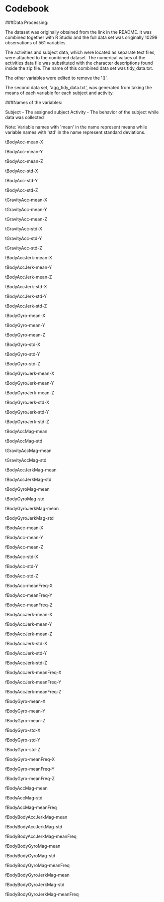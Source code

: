 Codebook
========================================================

###Data Processing:

The dataset was originally obtained from the link in the README. It was combined together with R Studio and the full data set was originally 10299 observations of 561 variables. 

The activities and subject data, which were located as separate text files, were attached to the combined dataset. The numerical values of the activities data file was substituted with the character descriptions found inside the zip file. The name of this combined data set was tidy_data.txt.

The other variables were edited to remove the '()'.

The second data set, 'agg_tidy_data.txt', was generated from taking the means of each variable for each subject and activity.


###Names of the variables:

Subject - The assigned subject
Activity - The behavior of the subject while data was collected

Note: Variable names with 'mean' in the name represent means while variable names with 'std' in the name represent standard deviations.

tBodyAcc-mean-X

tBodyAcc-mean-Y

tBodyAcc-mean-Z

tBodyAcc-std-X

tBodyAcc-std-Y

tBodyAcc-std-Z

tGravityAcc-mean-X

tGravityAcc-mean-Y

tGravityAcc-mean-Z

tGravityAcc-std-X

tGravityAcc-std-Y

tGravityAcc-std-Z

tBodyAccJerk-mean-X

tBodyAccJerk-mean-Y

tBodyAccJerk-mean-Z

tBodyAccJerk-std-X

tBodyAccJerk-std-Y

tBodyAccJerk-std-Z

tBodyGyro-mean-X

tBodyGyro-mean-Y

tBodyGyro-mean-Z

tBodyGyro-std-X

tBodyGyro-std-Y

tBodyGyro-std-Z

tBodyGyroJerk-mean-X

tBodyGyroJerk-mean-Y

tBodyGyroJerk-mean-Z

tBodyGyroJerk-std-X

tBodyGyroJerk-std-Y

tBodyGyroJerk-std-Z

tBodyAccMag-mean

tBodyAccMag-std

tGravityAccMag-mean

tGravityAccMag-std

tBodyAccJerkMag-mean

tBodyAccJerkMag-std

tBodyGyroMag-mean

tBodyGyroMag-std

tBodyGyroJerkMag-mean

tBodyGyroJerkMag-std

fBodyAcc-mean-X

fBodyAcc-mean-Y

fBodyAcc-mean-Z

fBodyAcc-std-X

fBodyAcc-std-Y

fBodyAcc-std-Z

fBodyAcc-meanFreq-X

fBodyAcc-meanFreq-Y

fBodyAcc-meanFreq-Z

fBodyAccJerk-mean-X

fBodyAccJerk-mean-Y

fBodyAccJerk-mean-Z

fBodyAccJerk-std-X

fBodyAccJerk-std-Y

fBodyAccJerk-std-Z

fBodyAccJerk-meanFreq-X

fBodyAccJerk-meanFreq-Y

fBodyAccJerk-meanFreq-Z

fBodyGyro-mean-X

fBodyGyro-mean-Y

fBodyGyro-mean-Z

fBodyGyro-std-X

fBodyGyro-std-Y

fBodyGyro-std-Z

fBodyGyro-meanFreq-X

fBodyGyro-meanFreq-Y

fBodyGyro-meanFreq-Z

fBodyAccMag-mean

fBodyAccMag-std

fBodyAccMag-meanFreq

fBodyBodyAccJerkMag-mean

fBodyBodyAccJerkMag-std

fBodyBodyAccJerkMag-meanFreq

fBodyBodyGyroMag-mean

fBodyBodyGyroMag-std

fBodyBodyGyroMag-meanFreq

fBodyBodyGyroJerkMag-mean

fBodyBodyGyroJerkMag-std

fBodyBodyGyroJerkMag-meanFreq

